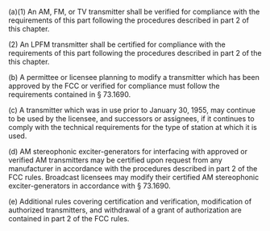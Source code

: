 (a)(1) An AM, FM, or TV transmitter shall be verified for compliance with the requirements of this part following the procedures described in part 2 of this chapter.

(2) An LPFM transmitter shall be certified for compliance with the requirements of this part following the procedures described in part 2 of the this chapter.

(b) A permittee or licensee planning to modify a transmitter which has been approved by the FCC or verified for compliance must follow the requirements contained in § 73.1690.

(c) A transmitter which was in use prior to January 30, 1955, may continue to be used by the licensee, and successors or assignees, if it continues to comply with the technical requirements for the type of station at which it is used.

(d) AM stereophonic exciter-generators for interfacing with approved or verified AM transmitters may be certified upon request from any manufacturer in accordance with the procedures described in part 2 of the FCC rules. Broadcast licensees may modify their certified AM stereophonic exciter-generators in accordance with § 73.1690.

(e) Additional rules covering certification and verification, modification of authorized transmitters, and withdrawal of a grant of authorization are contained in part 2 of the FCC rules.


